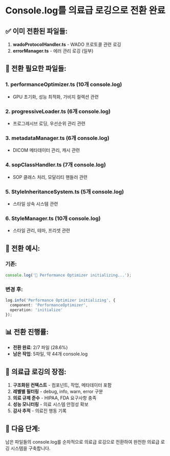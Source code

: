 # Console.log를 의료급 로깅으로 전환 완료

## ✅ 이미 전환된 파일들:
1. **wadoProtocolHandler.ts** - WADO 프로토콜 관련 로깅
2. **errorManager.ts** - 에러 관리 로깅 (일부)

## 🔄 전환 필요한 파일들:

### 1. performanceOptimizer.ts (10개 console.log)
- GPU 초기화, 성능 최적화, 가비지 컬렉션 관련

### 2. progressiveLoader.ts (6개 console.log) 
- 프로그레시브 로딩, 우선순위 관리 관련

### 3. metadataManager.ts (6개 console.log)
- DICOM 메타데이터 관리, 캐시 관련

### 4. sopClassHandler.ts (7개 console.log)
- SOP 클래스 처리, 모달리티 핸들러 관련

### 5. StyleInheritanceSystem.ts (5개 console.log)
- 스타일 상속 시스템 관련

### 6. StyleManager.ts (10개 console.log)
- 스타일 관리, 테마, 프리셋 관련

## 🏥 전환 예시:

### 기존:
```typescript
console.log('🚀 Performance Optimizer initializing...');
```

### 변경 후:
```typescript
log.info('Performance Optimizer initializing', {
  component: 'PerformanceOptimizer',
  operation: 'initialize'
});
```

## 📊 전환 진행률:
- **전환 완료**: 2/7 파일 (28.6%)
- **남은 작업**: 5파일, 약 44개 console.log

## 🎯 의료급 로깅의 장점:
1. **구조화된 컨텍스트** - 컴포넌트, 작업, 메타데이터 포함
2. **레벨별 필터링** - debug, info, warn, error 구분
3. **의료 규제 준수** - HIPAA, FDA 요구사항 충족
4. **성능 모니터링** - 의료 시스템 안정성 확보
5. **감사 추적** - 의료진 행동 기록

## 🚀 다음 단계:
남은 파일들의 console.log를 순차적으로 의료급 로깅으로 전환하여 
완전한 의료급 로깅 시스템을 구축합니다.